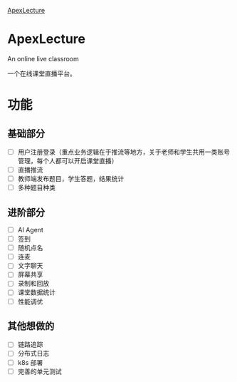 [ApexLecture](./img/ApexLecture.png)
# ApexLecture
An online live classroom

一个在线课堂直播平台。

# 功能
## 基础部分
- [ ] 用户注册登录（重点业务逻辑在于推流等地方，关于老师和学生共用一类账号管理，每个人都可以开启课堂直播）
- [ ] 直播推流
- [ ] 教师端发布题目，学生答题，结果统计
- [ ] 多种题目种类
## 进阶部分
- [ ] AI Agent
- [ ] 签到
- [ ] 随机点名
- [ ] 连麦
- [ ] 文字聊天
- [ ] 屏幕共享
- [ ] 录制和回放
- [ ] 课堂数据统计
- [ ] 性能调优
## 其他想做的
- [ ] 链路追踪
- [ ] 分布式日志
- [ ] k8s 部署
- [ ] 完善的单元测试
